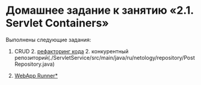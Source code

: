# Домашнее задание к занятию «2.1. Servlet Containers»

Выполнены следующие задания:
1. CRUD
    2. [рефакторинг кода](./ServletService/src/main/java/ru/netology/servlet/MainServlet.java)
    2. конкурентный репозиторий(./ServletService/src/main/java/ru/netology/repository/PostRepository.java)
    
1. [WebApp Runner*](./jetty/src/main/java/JettyServer.java)
    
